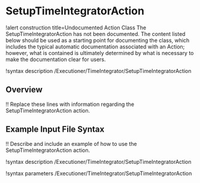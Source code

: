 # SetupTimeIntegratorAction

!alert construction title=Undocumented Action Class
The SetupTimeIntegratorAction has not been documented. The content listed below should be used as a starting point for
documenting the class, which includes the typical automatic documentation associated with an Action;
however, what is contained is ultimately determined by what is necessary to make the documentation
clear for users.

!syntax description /Executioner/TimeIntegrator/SetupTimeIntegratorAction

## Overview

!! Replace these lines with information regarding the SetupTimeIntegratorAction action.

## Example Input File Syntax

!! Describe and include an example of how to use the SetupTimeIntegratorAction action.

!syntax description /Executioner/TimeIntegrator/SetupTimeIntegratorAction

!syntax parameters /Executioner/TimeIntegrator/SetupTimeIntegratorAction
